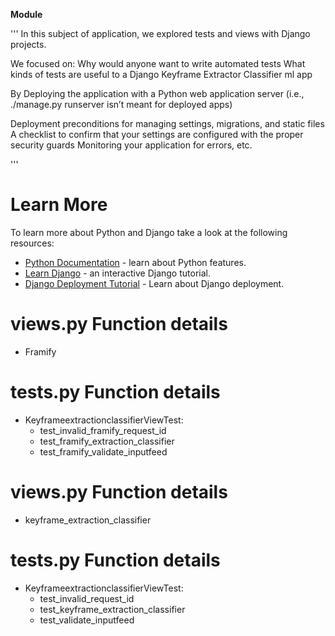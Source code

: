 **Module**

'''
In this subject of application, we explored tests and views with Django projects.

We focused on:
Why would anyone want to write automated tests
What kinds of tests are useful to a Django Keyframe Extractor Classifier ml app

By Deploying the application with a Python web application server (i.e., ./manage.py runserver isn’t meant for deployed apps)

Deployment preconditions for managing settings, migrations, and static files
A checklist to confirm that your settings are configured with the proper security guards
Monitoring your application for errors, etc.

'''

# Learn More

To learn more about Python and Django take a look at the following resources:

- [Python Documentation](https://www.python.org/doc/) - learn about Python features.
- [Learn Django](https://docs.djangoproject.com/en/3.2/intro/tutorial01/) - an interactive Django tutorial.
- [Django Deployment Tutorial](https://docs.djangoproject.com/en/3.2/howto/deployment/) - Learn about Django deployment.

# views.py Function details

- Framify

# tests.py Function details

- KeyframeextractionclassifierViewTest:
  - test_invalid_framify_request_id
  - test_framify_extraction_classifier
  - test_framify_validate_inputfeed


# views.py Function details

- keyframe_extraction_classifier

# tests.py Function details

- KeyframeextractionclassifierViewTest:
  - test_invalid_request_id
  - test_keyframe_extraction_classifier
  - test_validate_inputfeed
